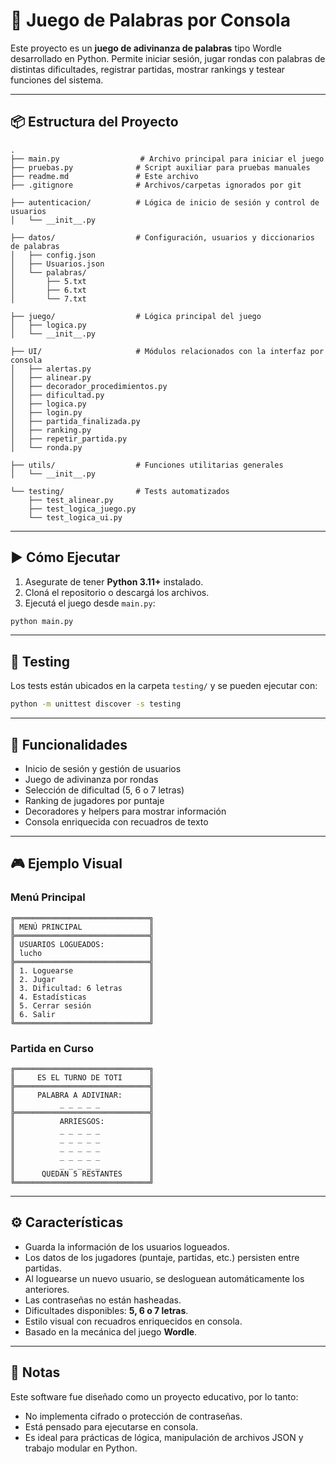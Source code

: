
# 🧠 Juego de Palabras por Consola

Este proyecto es un **juego de adivinanza de palabras** tipo Wordle desarrollado en Python. Permite iniciar sesión, jugar rondas con palabras de distintas dificultades, registrar partidas, mostrar rankings y testear funciones del sistema.

---

## 📦 Estructura del Proyecto

```
.
├── main.py                  # Archivo principal para iniciar el juego
├── pruebas.py              # Script auxiliar para pruebas manuales
├── readme.md               # Este archivo
├── .gitignore              # Archivos/carpetas ignorados por git

├── autenticacion/          # Lógica de inicio de sesión y control de usuarios
│   └── __init__.py

├── datos/                  # Configuración, usuarios y diccionarios de palabras
│   ├── config.json
│   ├── Usuarios.json
│   └── palabras/
│       ├── 5.txt
│       ├── 6.txt
│       └── 7.txt

├── juego/                  # Lógica principal del juego
│   ├── logica.py
│   └── __init__.py

├── UI/                     # Módulos relacionados con la interfaz por consola
│   ├── alertas.py
│   ├── alinear.py
│   ├── decorador_procedimientos.py
│   ├── dificultad.py
│   ├── logica.py
│   ├── login.py
│   ├── partida_finalizada.py
│   ├── ranking.py
│   ├── repetir_partida.py
│   └── ronda.py

├── utils/                  # Funciones utilitarias generales
│   └── __init__.py

└── testing/                # Tests automatizados
    ├── test_alinear.py
    ├── test_logica_juego.py
    └── test_logica_ui.py
```

---

## ▶️ Cómo Ejecutar

1. Asegurate de tener **Python 3.11+** instalado.
2. Cloná el repositorio o descargá los archivos.
3. Ejecutá el juego desde `main.py`:

```bash
python main.py
```

---

## 🧪 Testing

Los tests están ubicados en la carpeta `testing/` y se pueden ejecutar con:

```bash
python -m unittest discover -s testing
```

---

## 🧰 Funcionalidades

- Inicio de sesión y gestión de usuarios
- Juego de adivinanza por rondas
- Selección de dificultad (5, 6 o 7 letras)
- Ranking de jugadores por puntaje
- Decoradores y helpers para mostrar información
- Consola enriquecida con recuadros de texto

---

## 🎮 Ejemplo Visual

### Menú Principal

```
╔══════════════════════════════╗ 
║ MENÚ PRINCIPAL               ║
╠══════════════════════════════╣
║ USUARIOS LOGUEADOS:          ║
║ lucho                        ║
╠══════════════════════════════╣
║ 1. Loguearse                 ║
║ 2. Jugar                     ║
║ 3. Dificultad: 6 letras      ║
║ 4. Estadísticas              ║
║ 5. Cerrar sesión             ║
║ 6. Salir                     ║
╚══════════════════════════════╝
```

### Partida en Curso

```
╔══════════════════════════════╗
║     ES EL TURNO DE TOTI      ║
╠══════════════════════════════╣
║     PALABRA A ADIVINAR:      ║
║          _ _ _ _ _           ║
╠══════════════════════════════╣
║          ARRIESGOS:          ║
║          _ _ _ _ _           ║
║          _ _ _ _ _           ║
║          _ _ _ _ _           ║
║          _ _ _ _ _           ║
║          _ _ _ _ _           ║
║      QUEDAN 5 RESTANTES      ║
╚══════════════════════════════╝
```

---

## ⚙️ Características

- Guarda la información de los usuarios logueados.
- Los datos de los jugadores (puntaje, partidas, etc.) persisten entre partidas.
- Al loguearse un nuevo usuario, se desloguean automáticamente los anteriores.
- Las contraseñas no están hasheadas.
- Dificultades disponibles: **5, 6 o 7 letras**.
- Estilo visual con recuadros enriquecidos en consola.
- Basado en la mecánica del juego **Wordle**.

---

## 📌 Notas

Este software fue diseñado como un proyecto educativo, por lo tanto:

- No implementa cifrado o protección de contraseñas.
- Está pensado para ejecutarse en consola.
- Es ideal para prácticas de lógica, manipulación de archivos JSON y trabajo modular en Python.

